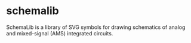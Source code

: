 # schemalib
SchemaLib is a library of SVG symbols for drawing schematics of analog and mixed-signal (AMS) integrated circuits.
